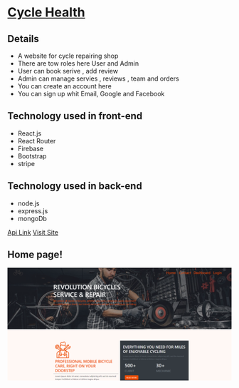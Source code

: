 # [Cycle Health](https://cycle-health.web.app/)
## Details 
* A website for cycle repairing shop
* There are tow roles here User and Admin
* User can book serive , add review
* Admin can manage servies , reviews , team and orders
* You can create an account here
* You can sign up whit Email, Google and Facebook


## Technology used in front-end
+ React.js
+ React Router
+ Firebase
+ Bootstrap
+ stripe

## Technology used in back-end
+ node.js
+ express.js
+ mongoDb


[Api Link](https://cycle-health-server.herokuapp.com/)
[Visit Site](https://cycle-health.web.app/)

## Home page!
![Daily Grocery](src/images/site.png)

